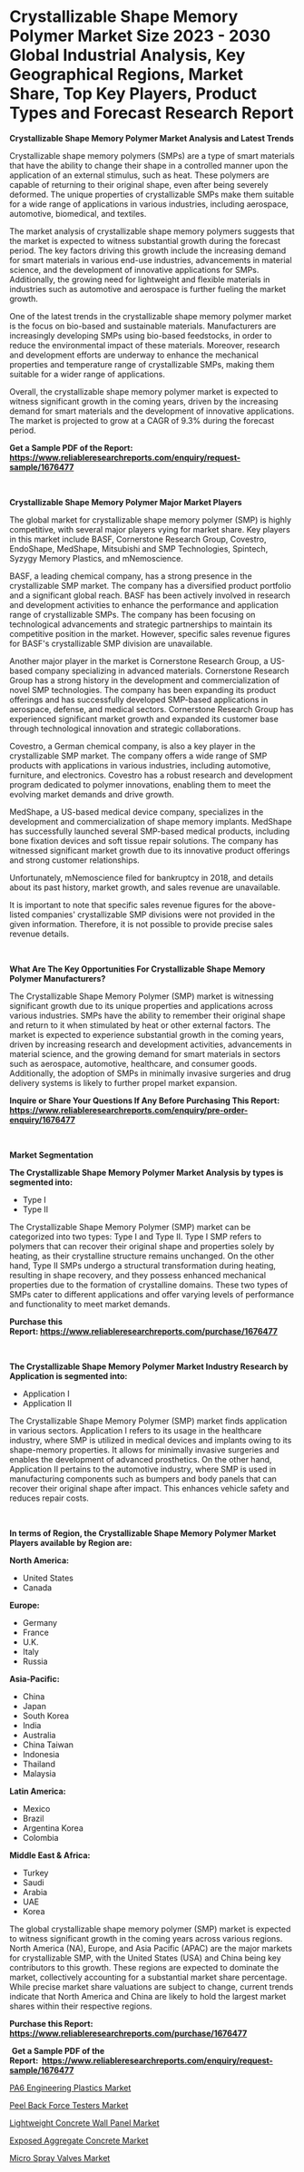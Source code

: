 <p><h1>Crystallizable Shape Memory Polymer Market Size 2023 - 2030 Global Industrial Analysis, Key Geographical Regions, Market Share, Top Key Players, Product Types and Forecast Research Report</h1></p><p><strong>Crystallizable Shape Memory Polymer Market Analysis and Latest Trends</strong></p>
<p><p>Crystallizable shape memory polymers (SMPs) are a type of smart materials that have the ability to change their shape in a controlled manner upon the application of an external stimulus, such as heat. These polymers are capable of returning to their original shape, even after being severely deformed. The unique properties of crystallizable SMPs make them suitable for a wide range of applications in various industries, including aerospace, automotive, biomedical, and textiles.</p><p>The market analysis of crystallizable shape memory polymers suggests that the market is expected to witness substantial growth during the forecast period. The key factors driving this growth include the increasing demand for smart materials in various end-use industries, advancements in material science, and the development of innovative applications for SMPs. Additionally, the growing need for lightweight and flexible materials in industries such as automotive and aerospace is further fueling the market growth.</p><p>One of the latest trends in the crystallizable shape memory polymer market is the focus on bio-based and sustainable materials. Manufacturers are increasingly developing SMPs using bio-based feedstocks, in order to reduce the environmental impact of these materials. Moreover, research and development efforts are underway to enhance the mechanical properties and temperature range of crystallizable SMPs, making them suitable for a wider range of applications.</p><p>Overall, the crystallizable shape memory polymer market is expected to witness significant growth in the coming years, driven by the increasing demand for smart materials and the development of innovative applications. The market is projected to grow at a CAGR of 9.3% during the forecast period.</p></p>
<p><strong>Get a Sample PDF of the Report:&nbsp; <a href="https://www.reliableresearchreports.com/enquiry/request-sample/1676477">https://www.reliableresearchreports.com/enquiry/request-sample/1676477</a></strong></p>
<p>&nbsp;</p>
<p><strong>Crystallizable Shape Memory Polymer Major Market Players</strong></p>
<p><p>The global market for crystallizable shape memory polymer (SMP) is highly competitive, with several major players vying for market share. Key players in this market include BASF, Cornerstone Research Group, Covestro, EndoShape, MedShape, Mitsubishi and SMP Technologies, Spintech, Syzygy Memory Plastics, and mNemoscience.</p><p>BASF, a leading chemical company, has a strong presence in the crystallizable SMP market. The company has a diversified product portfolio and a significant global reach. BASF has been actively involved in research and development activities to enhance the performance and application range of crystallizable SMPs. The company has been focusing on technological advancements and strategic partnerships to maintain its competitive position in the market. However, specific sales revenue figures for BASF's crystallizable SMP division are unavailable.</p><p>Another major player in the market is Cornerstone Research Group, a US-based company specializing in advanced materials. Cornerstone Research Group has a strong history in the development and commercialization of novel SMP technologies. The company has been expanding its product offerings and has successfully developed SMP-based applications in aerospace, defense, and medical sectors. Cornerstone Research Group has experienced significant market growth and expanded its customer base through technological innovation and strategic collaborations.</p><p>Covestro, a German chemical company, is also a key player in the crystallizable SMP market. The company offers a wide range of SMP products with applications in various industries, including automotive, furniture, and electronics. Covestro has a robust research and development program dedicated to polymer innovations, enabling them to meet the evolving market demands and drive growth.</p><p>MedShape, a US-based medical device company, specializes in the development and commercialization of shape memory implants. MedShape has successfully launched several SMP-based medical products, including bone fixation devices and soft tissue repair solutions. The company has witnessed significant market growth due to its innovative product offerings and strong customer relationships.</p><p>Unfortunately, mNemoscience filed for bankruptcy in 2018, and details about its past history, market growth, and sales revenue are unavailable.</p><p>It is important to note that specific sales revenue figures for the above-listed companies' crystallizable SMP divisions were not provided in the given information. Therefore, it is not possible to provide precise sales revenue details.</p></p>
<p>&nbsp;</p>
<p><strong>What Are The Key Opportunities For Crystallizable Shape Memory Polymer Manufacturers?</strong></p>
<p><p>The Crystallizable Shape Memory Polymer (SMP) market is witnessing significant growth due to its unique properties and applications across various industries. SMPs have the ability to remember their original shape and return to it when stimulated by heat or other external factors. The market is expected to experience substantial growth in the coming years, driven by increasing research and development activities, advancements in material science, and the growing demand for smart materials in sectors such as aerospace, automotive, healthcare, and consumer goods. Additionally, the adoption of SMPs in minimally invasive surgeries and drug delivery systems is likely to further propel market expansion.</p></p>
<p><strong>Inquire or Share Your Questions If Any Before Purchasing This Report: <a href="https://www.reliableresearchreports.com/enquiry/pre-order-enquiry/1676477">https://www.reliableresearchreports.com/enquiry/pre-order-enquiry/1676477</a></strong></p>
<p>&nbsp;</p>
<p><strong>Market Segmentation</strong></p>
<p><strong>The Crystallizable Shape Memory Polymer Market Analysis by types is segmented into:</strong></p>
<p><ul><li>Type I</li><li>Type II</li></ul></p>
<p><p>The Crystallizable Shape Memory Polymer (SMP) market can be categorized into two types: Type I and Type II. Type I SMP refers to polymers that can recover their original shape and properties solely by heating, as their crystalline structure remains unchanged. On the other hand, Type II SMPs undergo a structural transformation during heating, resulting in shape recovery, and they possess enhanced mechanical properties due to the formation of crystalline domains. These two types of SMPs cater to different applications and offer varying levels of performance and functionality to meet market demands.</p></p>
<p><strong>Purchase this Report:&nbsp;<a href="https://www.reliableresearchreports.com/purchase/1676477">https://www.reliableresearchreports.com/purchase/1676477</a></strong></p>
<p>&nbsp;</p>
<p><strong>The Crystallizable Shape Memory Polymer Market Industry Research by Application is segmented into:</strong></p>
<p><ul><li>Application I</li><li>Application II</li></ul></p>
<p><p>The Crystallizable Shape Memory Polymer (SMP) market finds application in various sectors. Application I refers to its usage in the healthcare industry, where SMP is utilized in medical devices and implants owing to its shape-memory properties. It allows for minimally invasive surgeries and enables the development of advanced prosthetics. On the other hand, Application II pertains to the automotive industry, where SMP is used in manufacturing components such as bumpers and body panels that can recover their original shape after impact. This enhances vehicle safety and reduces repair costs.</p></p>
<p>&nbsp;</p>
<p><strong>In terms of Region, the Crystallizable Shape Memory Polymer Market Players available by Region are:</strong></p>
<p>
    <p> <strong> North America: </strong>
        <ul>
            <li>United States</li>
            <li>Canada</li>
        </ul>
        </p> 
    <p> <strong> Europe: </strong>
        <ul>
            <li>Germany</li>
            <li>France</li>
            <li>U.K.</li>
            <li>Italy</li>
            <li>Russia</li>
        </ul>
        </p> 
    <p> <strong> Asia-Pacific: </strong>
        <ul>
            <li>China</li>
            <li>Japan</li>
            <li>South Korea</li>
            <li>India</li>
            <li>Australia</li>
            <li>China Taiwan</li>
            <li>Indonesia</li>
            <li>Thailand</li>
            <li>Malaysia</li>
        </ul>
        </p> 
    <p> <strong> Latin America: </strong>
        <ul>
            <li>Mexico</li>
            <li>Brazil</li>
            <li>Argentina Korea</li>
            <li>Colombia</li>
        </ul>
        </p> 
    <p> <strong> Middle East & Africa: </strong>
        <ul>
            <li>Turkey</li>
            <li>Saudi</li>
            <li>Arabia</li>
            <li>UAE</li>
            <li>Korea</li>
        </ul>
    </p>
    </p>
<p><p>The global crystallizable shape memory polymer (SMP) market is expected to witness significant growth in the coming years across various regions. North America (NA), Europe, and Asia Pacific (APAC) are the major markets for crystallizable SMP, with the United States (USA) and China being key contributors to this growth. These regions are expected to dominate the market, collectively accounting for a substantial market share percentage. While precise market share valuations are subject to change, current trends indicate that North America and China are likely to hold the largest market shares within their respective regions.</p></p>
<p><strong>Purchase this Report: <a href="https://www.reliableresearchreports.com/purchase/1676477">https://www.reliableresearchreports.com/purchase/1676477</a></strong></p>
<p>&nbsp;<strong>Get a Sample PDF of the Report:&nbsp;&nbsp;<a href="https://www.reliableresearchreports.com/enquiry/request-sample/1676477">https://www.reliableresearchreports.com/enquiry/request-sample/1676477</a></strong></p>
<p><strong></strong></p>
<p><p><a href="https://github.com/kipkeeva/Market-Research-Report-List-1/blob/main/pa6-engineering-plastics-market.md">PA6 Engineering Plastics Market</a></p><p><a href="https://www.linkedin.com/pulse/peel-back-force-testers-market-insights-players-forecast/">Peel Back Force Testers Market</a></p><p><a href="https://medium.com/@landis15236/lightweight-concrete-wall-panel-market-size-growth-forecast-2023-2030-d5cda0c5d66c">Lightweight Concrete Wall Panel Market</a></p><p><a href="https://medium.com/@emiliomartelli542/exposed-aggregate-concrete-market-size-growth-forecast-2023-2030-005496a06663">Exposed Aggregate Concrete Market</a></p><p><a href="https://www.linkedin.com/pulse/micro-spray-valves-market-size-2023-2030-global-industrial/">Micro Spray Valves Market</a></p></p>